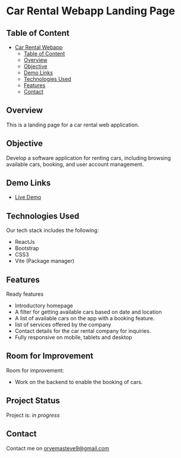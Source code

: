 # Car Rental Webapp Landing Page

## Table of Content

- [Car Rental Webapp](#car-renta-web-app)
  - [Table of Content](#table-of-content)
  - [Overview](#overview)
  - [Objective](#objective)
  - [Demo Links](#demo-links)
  - [Technologies Used](#technologies-used)
  - [Features](#features)
  - [Contact](#contact)

## Overview

This is a landing page for a car rental web application. 

## Objective

Develop a software application for renting cars, including browsing available cars, booking, and user account management.

## Demo Links

* [Live Demo](https://rentcars256.netlify.app/)

## Technologies Used

Our tech stack includes the following:
- ReactJs
- Bootstrap
- CSS3
- Vite (Package manager)
  
## Features

Ready features
- Introductory homepage 
- A filter for getting available cars based on date and location
- A list of available cars on the app with a booking feature.
- list of services offered by the company
- Contact details for the car rental company for inquiries.
- Fully responsive on mobile, tablets and desktop

## Room for Improvement

Room for improvement:
- Work on the backend to enable the booking of cars.

## Project Status

Project is: _in progress_ 

## Contact

Contact me on <oryemasteve9@gmail.com>
